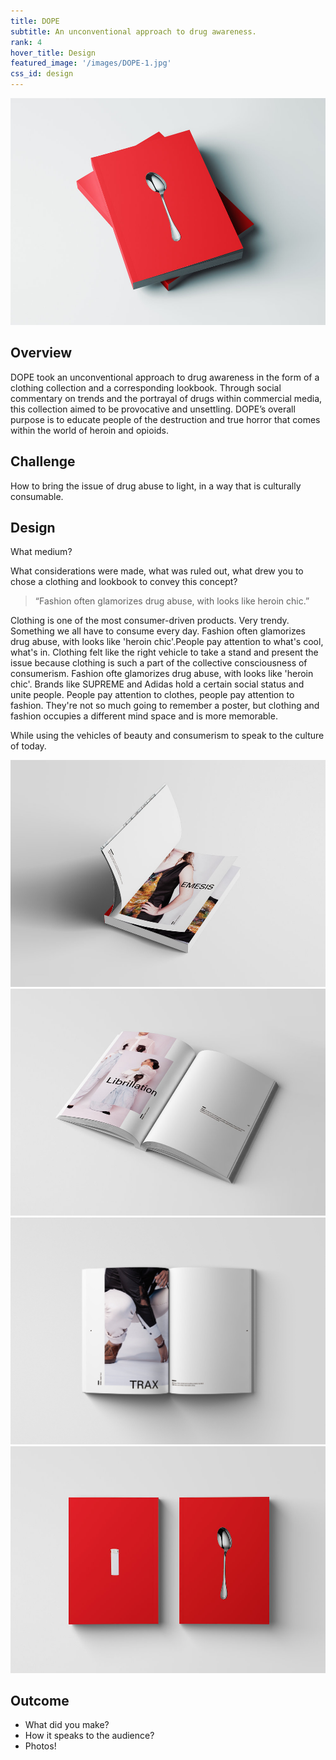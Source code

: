 ```yaml
---
title: DOPE
subtitle: An unconventional approach to drug awareness.
rank: 4
hover_title: Design
featured_image: '/images/DOPE-1.jpg'
css_id: design
---
```


![](/images/DOPE-1.jpg)

## Overview

DOPE took an unconventional approach to drug awareness in the form of a clothing
collection and a corresponding lookbook. Through social commentary on trends and
the portrayal of drugs within commercial media, this collection aimed to be
provocative and unsettling. DOPE’s overall purpose is to educate people of the
destruction and true horror that comes within the world of heroin and opioids.

## Challenge

How to bring the issue of drug abuse to light, in a way that is culturally
consumable.

## Design

What medium? 

What considerations were made, what was ruled out, what drew you to chose a
clothing and lookbook to convey this concept?

> “Fashion often glamorizes drug abuse, with looks like heroin chic.”

Clothing is one of the most consumer-driven products. Very trendy. Something we
all have to consume every day. Fashion often glamorizes drug abuse, with looks
like 'heroin chic'.People pay attention to what's cool, what's in. Clothing felt
like the right vehicle to take a stand and present the issue because clothing is
such a part of the collective consciousness of consumerism. Fashion ofte
 glamorizes drug abuse, with looks like 'heroin chic'. Brands like SUPREME and
 Adidas hold a certain social status and unite people. People pay attention to
 clothes, people pay attention to fashion. They're not so much going to remember
 a poster, but clothing and fashion occupies a different mind space and is more
 memorable.


While using the vehicles of beauty and consumerism to speak to the culture of today.

<div class="gallery" data-columns="2">
	<img src="/images/DOPE-3.jpg">
	<img src="/images/DOPE-4.jpg">
	<img src="/images/DOPE-5.jpg">
	<img src="/images/DOPE-2.jpg">
</div>

## Outcome

- What did you make?
- How it speaks to the audience?
- Photos!


